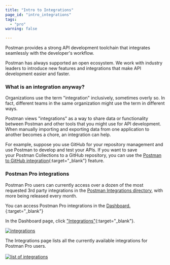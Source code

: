 ```yaml
---
title: "Intro to Integrations"
page_id: "intro_integrations"
tags: 
  - "pro"
warning: false

---
```


Postman provides a strong API development toolchain that integrates seamlessly with the developer's workflow. 

Postman has always supported an open ecosystem. We work with industry leaders to introduce new features and integrations that make API development easier and faster.

### What is an integration anyway?

Organizations use the term "integration" inclusively, sometimes overly so. In fact, different teams in the same organization might use the term in different ways. 

Postman views "integrations" as a way to share data or functionality between Postman and other tools that you might use for API development. When manually importing and exporting data from one application to another becomes a chore, an integration can help.

For example, suppose you use GitHub for your repository management and use Postman to develop and test your APIs. If you want to save your Postman Collections to a GitHub repository, you can use the [Postman to GitHub integration]({{site.pm.gs}}/integrations/services/github){:target="_blank"} feature. 

### Postman Pro integrations

Postman Pro users can currently access over a dozen of the most requested 3rd party integrations in the [Postman Integrations directory]({{site.pm.gs}}/dashboard/integrations), with more being released every month. 

You can access Postman Pro integrations in the [Dashboard.]({{site.pm.gs}}/dashboard?){:target="_blank"} 

In the Dashboard page, click ["Integrations"]({{site.pm.gs}}/dashboard/integrations){:target="_blank"}.

  [![integrations](https://s3.amazonaws.com/postman-static-getpostman-com/postman-docs/integrations.png)](https://s3.amazonaws.com/postman-static-getpostman-com/postman-docs/integrations.png)

The Integrations page lists all the currently available integrations for Postman Pro users.
  <br>
  <br>
[![list of integrations](http://blog.getpostman.com/wp-content/uploads/2017/02/gif-highfps-1.gif)](http://blog.getpostman.com/wp-content/uploads/2017/02/gif-highfps-1.gif)

